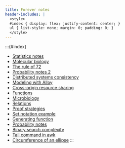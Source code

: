 ```yaml
---
title: Forever notes
header-includes: |
  <style>
  #index { display: flex; justify-content: center; }
  ul { list-style: none; margin: 0; padding: 0; }
  </style>
---
```


:::{#index}
- [Statistics notes](statistics-notes.md)
- [Molecular biology](molecular-biology.md)
- [The rule of 72](the-rule-of-72.md)
- [Probability notes 2](probability-notes-2.md)
- [Distributed systems consistency](distributed-systems-consistency.md)
- [Modeling with Alloy](modeling-with-alloy.md)
- [Cross-origin resource sharing](cross-origin-resource-sharing.md)
- [Functions](functions.md)
- [Microbiology](microbiology.md)
- [Relations](relations.md)
- [Proof strategies](proof-strategies.md)
- [Set notation example](set-notation-example.md)
- [Generating function](generating-function.md)
- [Probability notes](probability-notes.md)
- [Binary search complexity](binary-search-complexity.md)
- [Tail command in awk](tail-command-in-awk.md)
- [Circumference of an ellipse](circumference-of-an-ellipse.md)
:::
